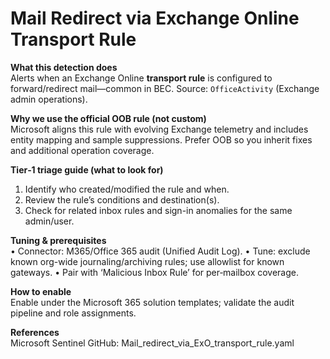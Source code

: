 # Mail Redirect via Exchange Online Transport Rule

**What this detection does**  
Alerts when an Exchange Online **transport rule** is configured to forward/redirect mail—common in BEC.
Source: `OfficeActivity` (Exchange admin operations).

**Why we use the official OOB rule (not custom)**  
Microsoft aligns this rule with evolving Exchange telemetry and includes entity mapping and sample suppressions. Prefer OOB so you inherit fixes and additional operation coverage.

**Tier‑1 triage guide (what to look for)**  
1) Identify who created/modified the rule and when.
2) Review the rule’s conditions and destination(s).
3) Check for related inbox rules and sign-in anomalies for the same admin/user.

**Tuning & prerequisites**  
• Connector: M365/Office 365 audit (Unified Audit Log).
• Tune: exclude known org-wide journaling/archiving rules; use allowlist for known gateways.
• Pair with ‘Malicious Inbox Rule’ for per‑mailbox coverage.

**How to enable**  
Enable under the Microsoft 365 solution templates; validate the audit pipeline and role assignments.

**References**  
Microsoft Sentinel GitHub: Mail_redirect_via_ExO_transport_rule.yaml
